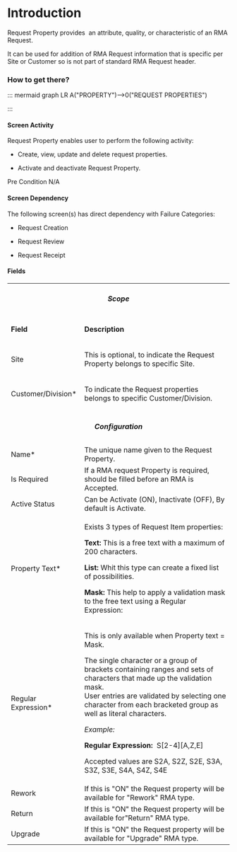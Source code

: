 # Introduction

Request Property provides 
an attribute, quality, or characteristic of an RMA Request.

It can be used for addition of RMA Request information that is specific per Site or Customer so is not part of standard RMA Request header. 


### How to get there?




::: mermaid
graph LR
A("PROPERTY")-->0("REQUEST PROPERTIES")

:::


#### Screen Activity


Request Property enables user to perform the following activity:

- Create, view, update and delete request properties.

- Activate and deactivate Request Property.

Pre Condition
N/A



#### Screen Dependency


The following screen(s) has direct dependency with Failure Categories:

- Request Creation

- Request Review

- Request Receipt



#### Fields



<table class="confluenceTable"><tbody><tr><td colspan="2" style="text-align: center;" class="confluenceTd"><h5 id="RequestProperty-Scope"><strong>Scope</strong></h5></td></tr><tr><td class="highlight confluenceTd"><p><strong>Field</strong></p></td><td class="highlight confluenceTd"><p><strong>Description</strong></p></td></tr><tr><td class="confluenceTd"><p>Site</p></td><td class="confluenceTd"><p>This is optional, to indicate the Request Property belongs to specific Site.</p></td></tr><tr><td class="confluenceTd"><p>Customer/Division*</p></td><td class="confluenceTd"><p>To indicate the Request properties belongs to specific Customer/Division.</p></td></tr><tr><td colspan="2" class="confluenceTd"><h5 style="text-align: center;" id="RequestProperty-Configuration">Configuration</h5></td></tr><tr><td colspan="1" class="confluenceTd">Name*</td><td colspan="1" class="confluenceTd">The unique name given to the Request Property.</td></tr><tr><td colspan="1" class="confluenceTd">Is Required</td><td colspan="1" class="confluenceTd">If a RMA request Property is required, should be filled before an RMA is Accepted.</td></tr><tr><td colspan="1" class="confluenceTd">Active Status</td><td colspan="1" class="confluenceTd">Can be Activate (ON), Inactivate (OFF), By default is Activate.</td></tr><tr><td colspan="1" class="confluenceTd">Property Text*</td><td colspan="1" class="confluenceTd"><p>Exists 3 types of Request Item properties:</p><p><strong>Text:</strong> This is a free text with a maximum of 200 characters.</p><p><strong>List: </strong>Whit this type can create a fixed list of possibilities.</p><p><strong>Mask: </strong>This help to apply a validation mask to the free text using a Regular Expression:</p></td></tr><tr><td colspan="1" class="confluenceTd">Regular Expression*</td><td colspan="1" class="confluenceTd"><p>This is only available when Property text = Mask.</p><p>The single character or a group of brackets containing ranges and sets of characters that made up the validation mask. <br />User entries are validated by selecting one character from each bracketed group as well as literal characters. </p><p><em>Example:</em></p><p><strong>Regular Expression:</strong>  S[2-4][A,Z,E]</p><p>Accepted values are S2A, S2Z, S2E, S3A, S3Z, S3E, S4A, S4Z, S4E</p></td></tr><tr><td colspan="1" class="confluenceTd">Rework</td><td colspan="1" class="confluenceTd">If this is "ON" the Request property will be available for "Rework" RMA type.</td></tr><tr><td colspan="1" class="confluenceTd">Return</td><td colspan="1" class="confluenceTd">If this is "ON" the Request property will be available for"Return" RMA type.</td></tr><tr><td colspan="1" class="confluenceTd">Upgrade</td><td colspan="1" class="confluenceTd">If this is "ON" the Request property will be available for "Upgrade" RMA type.</td></tr></tbody></table>


